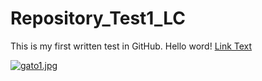 # Repository_Test1_LC
This is my first written test in GitHub.
Hello word!
[Link Text](https://www.mundodeportivo.com/files/image_948_465/uploads/2018/03/30/60e76fe1d7dc2.jpeg)

[![gato1.jpg](https://i.postimg.cc/HnB2xj4r/gato1.jpg)](https://postimg.cc/sGGSHjLz)

